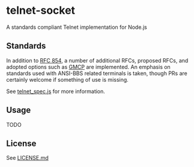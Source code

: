 # telnet-socket
A standards compliant Telnet implementation for Node.js

## Standards
In addition to [RFC 854](https://tools.ietf.org/html/rfc854), a number of additional RFCs, proposed RFCs, and adopted options such as [GMCP](https://www.gammon.com.au/gmcp) are implemented. An emphasis on standards used with ANSI-BBS related terminals is taken, though PRs are certainly welcome if something of use is missing.

See [telnet_spec.js](lib/telnet_spec.js) for more information.

## Usage
TODO

## License
See [LICENSE.md](LICENSE)
